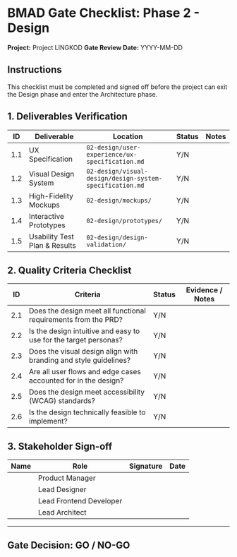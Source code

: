 # BMAD Gate Checklist: Phase 2 - Design

**Project:** Project LINGKOD
**Gate Review Date:** YYYY-MM-DD

## Instructions

This checklist must be completed and signed off before the project can exit the Design phase and enter the Architecture phase.

## 1. Deliverables Verification

| ID | Deliverable | Location | Status | Notes |
|---|---|---|---|---|
| 1.1 | UX Specification | `02-design/user-experience/ux-specification.md` | Y/N | |
| 1.2 | Visual Design System | `02-design/visual-design/design-system-specification.md` | Y/N | |
| 1.3 | High-Fidelity Mockups | `02-design/mockups/` | Y/N | |
| 1.4 | Interactive Prototypes | `02-design/prototypes/` | Y/N | |
| 1.5 | Usability Test Plan & Results | `02-design/design-validation/` | Y/N | |

## 2. Quality Criteria Checklist

| ID | Criteria | Status | Evidence / Notes |
|---|---|---|---|
| 2.1 | Does the design meet all functional requirements from the PRD? | Y/N | |
| 2.2 | Is the design intuitive and easy to use for the target personas? | Y/N | |
| 2.3 | Does the visual design align with branding and style guidelines? | Y/N | |
| 2.4 | Are all user flows and edge cases accounted for in the design? | Y/N | |
| 2.5 | Does the design meet accessibility (WCAG) standards? | Y/N | |
| 2.6 | Is the design technically feasible to implement? | Y/N | |

## 3. Stakeholder Sign-off

| Name | Role | Signature | Date |
|---|---|---|---|
| | Product Manager | | |
| | Lead Designer | | |
| | Lead Frontend Developer | | |
| | Lead Architect | | |

---
**Gate Decision:** **GO / NO-GO**
---
